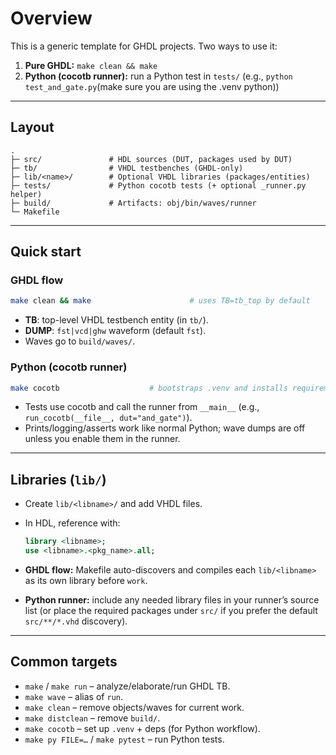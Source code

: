 # Overview

This is a generic template for GHDL projects. Two ways to use it:

1. **Pure GHDL:** `make clean && make`
2. **Python (cocotb runner):** run a Python test in `tests/` (e.g., `python test_and_gate.py`(make sure you are using the .venv python))

---

## Layout

```
.
├─ src/               # HDL sources (DUT, packages used by DUT)
├─ tb/                # VHDL testbenches (GHDL-only)
├─ lib/<name>/        # Optional VHDL libraries (packages/entities)
├─ tests/             # Python cocotb tests (+ optional _runner.py helper)
├─ build/             # Artifacts: obj/bin/waves/runner
└─ Makefile
```

---

## Quick start

### GHDL flow

```bash
make clean && make                      # uses TB=tb_top by default
```

* **TB**: top-level VHDL testbench entity (in `tb/`).
* **DUMP**: `fst|vcd|ghw` waveform (default `fst`).
* Waves go to `build/waves/`.

### Python (cocotb runner)

```bash
make cocotb                    # bootstraps .venv and installs requirements
```

* Tests use cocotb and call the runner from `__main__` (e.g., `run_cocotb(__file__, dut="and_gate")`).
* Prints/logging/asserts work like normal Python; wave dumps are off unless you enable them in the runner.

---

## Libraries (`lib/`)

* Create `lib/<libname>/` and add VHDL files.
* In HDL, reference with:

  ```vhdl
  library <libname>;
  use <libname>.<pkg_name>.all;
  ```
* **GHDL flow:** Makefile auto-discovers and compiles each `lib/<libname>` as its own library before `work`.
* **Python runner:** include any needed library files in your runner’s source list (or place the required packages under `src/` if you prefer the default `src/**/*.vhd` discovery).

---

## Common targets

* `make` / `make run` – analyze/elaborate/run GHDL TB.
* `make wave` – alias of `run`.
* `make clean` – remove objects/waves for current work.
* `make distclean` – remove `build/`.
* `make cocotb` – set up `.venv` + deps (for Python workflow).
* `make py FILE=…` / `make pytest` – run Python tests.
